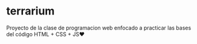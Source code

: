 # terrarium
Proyecto de la clase de programacion web enfocado a practicar las bases del código HTML + CSS + JS❤️
